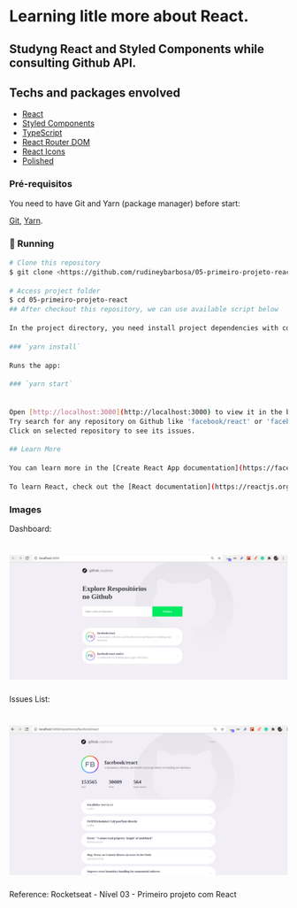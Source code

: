 # Learning litle more about React.

## Studyng React and Styled Components while consulting Github API.

## Techs and packages envolved
- [React](https://pt-br.reactjs.org/)
- [Styled Components](https://styled-components.com/)
- [TypeScript](https://www.typescriptlang.org/)
- [React Router DOM](https://reactrouter.com/web/guides/quick-start)
- [React Icons](https://github.com/react-icons/react-icons)
- [Polished](https://polished.js.org/docs/)
    

### Pré-requisitos

You need to have Git and Yarn (package manager) before start:

[Git](https://git-scm.com), [Yarn](https://classic.yarnpkg.com/en/docs/install).


### 🎲 Running

```bash
# Clone this repository
$ git clone <https://github.com/rudineybarbosa/05-primeiro-projeto-react.git>

# Access project folder
$ cd 05-primeiro-projeto-react  
## After checkout this repository, we can use available script below

In the project directory, you need install project dependencies with command:

### `yarn install`

Runs the app:

### `yarn start`


Open [http://localhost:3000](http://localhost:3000) to view it in the browser.
Try search for any repository on Github like 'facebook/react' or 'facebook/react-native'...
Click on selected repository to see its issues.

## Learn More

You can learn more in the [Create React App documentation](https://facebook.github.io/create-react-app/docs/getting-started).

To learn React, check out the [React documentation](https://reactjs.org/).
```
### Images

Dashboard:

<h1 align="center">
  <img alt="Dashboard" title="#dashboard" src="./app_screenshots/dashboard.png" />
</h1>

Issues List:

<h1 align="center">
  <img alt="Dashboard" title="#dashboard" src="./app_screenshots/issues.png" />
</h1>

Reference: Rocketseat - Nível 03 - Primeiro projeto com React
